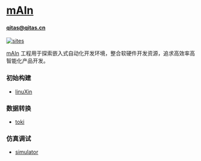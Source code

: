 # [mAIn](https://github.com/qitas/mAIn) 
#### qitas@qitas.cn
[![sites](http://182.61.61.133/link/resources/head.png)](http://www.qitas.cn) 

[mAIn](https://github.com/qitas/mAIn) 工程用于探索嵌入式自动化开发环境，整合软硬件开发资源，追求高效率高智能化产品开发。

### 初始构建

- [linuXin](https://github.com/Qitas/linuXin) 

### 数据转换

- [toki](https://github.com/Qitas/toki) 

### 仿真调试

- [simulator](https://github.com/Qitas/simulator) 

